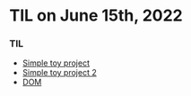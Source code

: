 # **TIL on June 15th, 2022**

### TIL
- [Simple toy project](../../../ETC/simple-toy-proj-06-15-2022.html)
- [Simple toy project 2](../../../ETC/simple-toy-proj-2-06-15-2022.html)
- [DOM](../../../Languages/JavaScript/dom-06-15-2022.md)